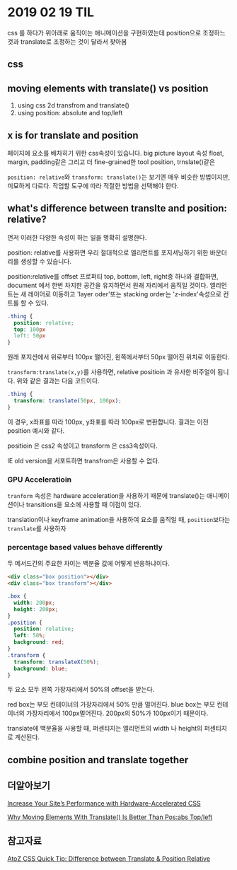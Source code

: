# 2019 02 19 TIL

css 를 하다가 위아래로 움직이는 애니메이션을 구현하였는데
position으로 조정하느 것과 translate로 조정하는 것이 달라서 찾아봄

## css

## moving elements with translate() vs position

1. using css 2d transfrom and translate()
2. using position: absolute and top/left

## x is for translate and position

페이지에 요소를 배차히기 위한 css속성이 있습니다. big picture layout 속성 float, margin, padding같은 그리고 더 fine-grained한 tool position, trnslate()같은

`position: relative`와 `transform: translate()`는 보기엔 매우 비슷한 방법이지만, 미묘하게 다르다. 작업할 도구에 따라 적절한 방법을 선택해야 한다.

## what's difference between translte and position: relative?

먼저 이러한 다양한 속성이 하는 일을 명확히 설명한다.

position: relative를 사용하면 우리 절대적으로 엘리먼트를 포지셔닝하기 위한 바운더리를 생성할 수 있습니다.

position:relative를 offset 프로퍼티 top, bottom, left, right중 하나와 결합하면, document 에서 한번 차지한 공간을 유지하면서 원래 자리에서 움직일 것이다. 엘리먼트는 새 레이어로 이동하고 'layer oder'또는 stacking order는 'z-index'속성으로 컨트롤 할 수 있다.

```css
.thing {
  position: relative;
  top: 100px
  left: 50px
}
```

원래 포지션에서 위로부터 100px 떨어진, 왼쪽에서부터 50px 떨어진 위치로 이동한다.

`transform:translate(x,y)`를 사용하면, relative positioin 과 유사한 비주얼이 됩니다. 위와 같은 결과는 다음 코드이다.

```css
.thing {
  transform: translate(50px, 100px);
}
```

이 경우, x좌표를 따라 100px, y좌표를 따라 100px로 변환합니다. 결과는 이전 position 예시와 같다.

positioin 은 css2 속성이고 transform 은 css3속성이다.

IE old version을 서포트하면 transfrom은 사용할 수 없다.

### GPU Acceleratioin

`tranform` 속성은 hardware acceleration을 사용하기 때문에 translate()는 애니메이션이나 transitions을 요소에 사용할 때 이점이 있다.

translation이나 keyframe animation을 사용하여 요소를 움직일 때, `position`보다는 `translate`를 사용하자

### percentage based values behave differently

두 메서드간의 주요한 차이는 백분율 값에 어떻게 반응하냐이다.

```html
<div class="box position"></div>
<div class="box transform"></div>
```

```css
.box {
  width: 200px;
  height: 200px;
}
.position {
  position: relative;
  left: 50%;
  background: red;
}
.transform {
  transform: translateX(50%);
  background: blue;
}
```

두 요소 모두 왼쪽 가장자리에서 50%의 offset을 받는다.

red box는 부모 컨테이너의 가장자리에서 50% 만큼 멀어진다.
blue box는 부모 컨테이너의 가장자리에서 100px멀어진다. 200px의 50%가 100px이기 때문이다.

translate에 백분율을 사용할 때, 퍼센티지는 엘리먼트의 width 나 height의 퍼센티지로 계산된다.

## combine position and translate together

## 더알아보기

[Increase Your Site’s Performance with Hardware-Accelerated CSS](https://blog.teamtreehouse.com/increase-your-sites-performance-with-hardware-accelerated-css)

[Why Moving Elements With Translate() Is Better Than Pos:abs Top/left](https://www.paulirish.com/2012/why-moving-elements-with-translate-is-better-than-posabs-topleft/)

## 참고자료

[AtoZ CSS Quick Tip: Difference between Translate & Position Relative](https://www.sitepoint.com/atoz-css-translate-vs-position/)

